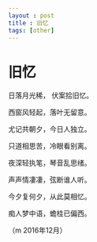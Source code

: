 ```yaml
---
layout : post
title : 旧忆
tags: [other]
---
```


# 旧忆

日落月光稀， 伏案拾旧忆。

西窗风轻起，落叶无留意。

尤记共朝夕，今日人独立。

只道相思苦，冷眼看别离。

夜深轻执笔，琴音乱思绪。

声声情凄凄，弦断谁人听。

今夕复何夕，从此莫相忆。

痴人梦中语，蟾桂已偏西。



（m 2016年12月）